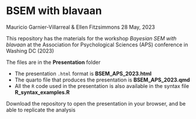 BSEM with blavaan
================
Mauricio Garnier-Villarreal & Ellen Fitzsimmons
28 May, 2023

This repository has the materials for the workshop *Bayesian SEM with
blavaan* at the Association for Psychological Sciences (APS) conference
in Washing DC (2023)

The files are in the **Presentation** folder

- The presentation `.html` format is **BSEM_APS_2023.html**
- The quarto file that produces the presentation is
  **BSEM_APS_2023.qmd**
- All the `R` code used in the presentation is also available in the
  syntax file **R_syntax_examples.R**

Download the repository to open the presentation in your browser, and be
able to replicate the analysis
